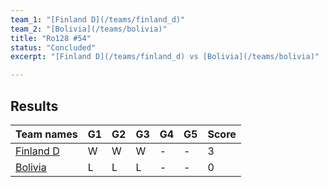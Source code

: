 ```yaml
---
team_1: "[Finland D](/teams/finland_d)"
team_2: "[Bolivia](/teams/bolivia)"
title: "Ro128 #54"
status: "Concluded"
excerpt: "[Finland D](/teams/finland_d) vs [Bolivia](/teams/bolivia)"

---
```

## Results

| Team names | G1 | G2 | G3 | G4 | G5 | Score |
| -- | -- | -- | -- | -- | -- | -- |
| [Finland D](/teams/finland_d) | W | W | W | - | - | 3 |
| [Bolivia](/teams/bolivia) | L | L | L | - | - | 0 |
